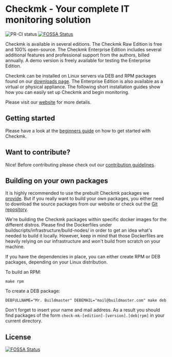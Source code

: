 # Checkmk - Your complete IT monitoring solution

![PR-CI status](https://github.com/Checkmk/checkmk/actions/workflows/pr.yaml/badge.svg)
[![FOSSA Status](https://app.fossa.com/api/projects/git%2Bgithub.com%2FShortfinga%2Fcheckmk.svg?type=shield)](https://app.fossa.com/projects/git%2Bgithub.com%2FShortfinga%2Fcheckmk?ref=badge_shield)

Checkmk is available in several editions.
The Checkmk Raw Edition is free and 100% open-source.
The Checkmk Enterprise Edition includes several additional features and professional support from the authors, billed annually.
A demo version is freely available for testing the Enterprise Edition.

Checkmk can be installed on Linux servers via DEB and RPM packages found on our [downloads page](https://checkmk.com/download.php).
The Enterprise Edition is also available as a virtual or physical appliance.
The following short installation guides show how you can easily set up Checkmk and begin monitoring.

Please visit our [website](https://checkmk.com/) for more details.

## Getting started

Please have a look at the [beginners guide](https://docs.checkmk.com/master/en/intro.html) on how to get started with Checkmk.

## Want to contribute?

Nice! Before contributing please check out our [contribution guidelines](CONTRIBUTING.md).

## Building on your own packages

It is highly recommended to use the prebuilt Checkmk packages we [provide](https://checkmk.com/download.php).
But if you really want to build your own packages, you either need to download the source packages from our website or check out the [Git repository](https://github.com/Checkmk/checkmk).

We're building the Checkmk packages within specific docker images for the different distros.
Please find the Dockerfiles under buildscripts/infrastructure/build-nodes/ in order to get an idea what's needed to build it locally.
However, keep in mind that those Dockerfiles are heavily relying on our infrastructure and won't build from scratch on your machine.

If you have the dependencies in place, you can either create RPM or DEB packages, depending on your Linux distribution.

To build an RPM:

    make rpm

To create a DEB package:

    DEBFULLNAME="Mr. Buildmaster" DEBEMAIL="mail@buildmaster.com" make deb

Don't forget to insert your name and mail address.
As a result you should find packages of the form `check-mk-[edition]-[version].[deb|rpm]` in your current directory.


## License
[![FOSSA Status](https://app.fossa.com/api/projects/git%2Bgithub.com%2FShortfinga%2Fcheckmk.svg?type=large)](https://app.fossa.com/projects/git%2Bgithub.com%2FShortfinga%2Fcheckmk?ref=badge_large)